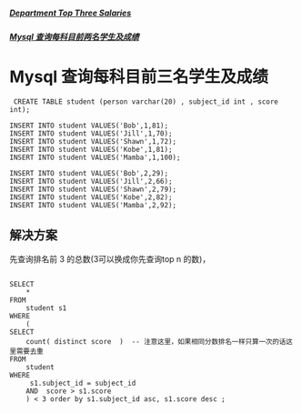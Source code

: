 ##### [Department Top Three Salaries](https://leetcode.com/problems/department-top-three-salaries/)

##### [Mysql 查询每科目前两名学生及成绩](https://blog.csdn.net/xw791488540/article/details/88927441?utm_medium=distribute.pc_relevant.none-task-blog-BlogCommendFromMachineLearnPai2-2.channel_param&depth_1-utm_source=distribute.pc_relevant.none-task-blog-BlogCommendFromMachineLearnPai2-2.channel_param)

# Mysql 查询每科目前三名学生及成绩


```mysql
 CREATE TABLE student (person varchar(20) , subject_id int , score int);

INSERT INTO student VALUES('Bob',1,81);
INSERT INTO student VALUES('Jill',1,70);
INSERT INTO student VALUES('Shawn',1,72);
INSERT INTO student VALUES('Kobe',1,81);
INSERT INTO student VALUES('Mamba',1,100);

INSERT INTO student VALUES('Bob',2,29);
INSERT INTO student VALUES('Jill',2,66);
INSERT INTO student VALUES('Shawn',2,79);
INSERT INTO student VALUES('Kobe',2,82);
INSERT INTO student VALUES('Mamba',2,92);

```

## 解决方案

先查询排名前 3 的总数(3可以换成你先查询top n 的数)，

```mysql
	
SELECT
	*
FROM
	student s1
WHERE
	(
SELECT
	count( distinct score  )  -- 注意这里，如果相同分数排名一样只算一次的话这里需要去重
FROM
	student 
WHERE
	 s1.subject_id = subject_id
	AND  score > s1.score 
	) < 3 order by s1.subject_id asc, s1.score desc ;
	
```
